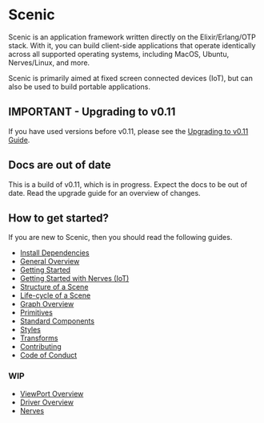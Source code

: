 # Scenic

Scenic is an application framework written directly on the Elixir/Erlang/OTP
stack. With it, you can build client-side applications that operate identically
across all supported operating systems, including MacOS, Ubuntu, Nerves/Linux,
and more.

Scenic is primarily aimed at fixed screen connected devices (IoT), but can also
be used to build portable applications.

## __IMPORTANT__ - Upgrading to v0.11

If you have used versions before v0.11, please see the [Upgrading to v0.11 Guide](upgrading_to_v0-11.html).

## Docs are out of date

This is a build of v0.11, which is in progress. Expect the docs to be out of date. Read the upgrade guide for an overview of changes.

## How to get started?

If you are new to Scenic, then you should read the following guides.

* [Install Dependencies](install_dependencies.html)
* [General Overview](overview_general.html)
* [Getting Started](getting_started.html)
* [Getting Started with Nerves (IoT)](getting_started_nerves.html)
* [Structure of a Scene](overview_scene.html)
* [Life-cycle of a Scene](scene_lifecycle.html)
* [Graph Overview](overview_graph.html)
* [Primitives](Scenic.Primitives.html)
* [Standard Components](Scenic.Components.html)
* [Styles](overview_styles.html)
* [Transforms](overview_transforms.html)
* [Contributing](contributing.html)
* [Code of Conduct](code_of_conduct.html)

### WIP

* [ViewPort Overview](overview_viewport.html)
* [Driver Overview](overview_driver.html)
* [Nerves](getting_started_nerves.html)
